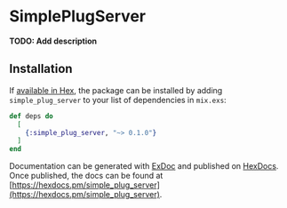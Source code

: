 # SimplePlugServer

**TODO: Add description**

## Installation

If [available in Hex](https://hex.pm/docs/publish), the package can be installed
by adding `simple_plug_server` to your list of dependencies in `mix.exs`:

```elixir
def deps do
  [
    {:simple_plug_server, "~> 0.1.0"}
  ]
end
```

Documentation can be generated with [ExDoc](https://github.com/elixir-lang/ex_doc)
and published on [HexDocs](https://hexdocs.pm). Once published, the docs can
be found at [https://hexdocs.pm/simple_plug_server](https://hexdocs.pm/simple_plug_server).

